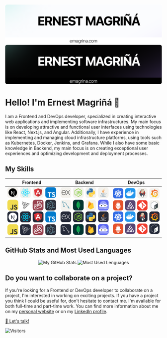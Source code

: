 <link rel="stylesheet" href="https://use.fontawesome.com/releases/v5.15.3/css/all.css" integrity="sha384-DQN7KnA12m4ZV7i+FxRnLW9xu4lGOaS7lLxisYwNKpzcq3wqz6U7o+Mpvz9Xp3q+" crossorigin="anonymous">

<img alt="Header" src="./.img/header_light.png#gh-light-mode-only">
<img alt="Header" src="./.img/header_dark.png#gh-dark-mode-only"> 

# Hello! I'm Ernest Magriñá :wave:

I am a Frontend and DevOps developer, specialized in creating interactive web applications and implementing software infrastructures. My main focus is on developing attractive and functional user interfaces using technologies like React, Next.js, and Angular. Additionally, I have experience in implementing and managing cloud infrastructure platforms, using tools such as Kubernetes, Docker, Jenkins, and Grafana. While I also have some basic knowledge in Backend, my main focus is on creating exceptional user experiences and optimizing development and deployment processes.

<!-- Actualmente trabajo como [título del trabajo] en [nombre de la empresa]. -->

## My Skills

<div align="center">
	
| **Frontend** | **Backend** | **DevOps** |
|--------------|-------------|------------|
| <img alt="Icon Frontend" src="./.img/icons_frontend_light.svg#gh-light-mode-only"><img alt="Icon Frontend" src="./.img/icons_frontend_dark.svg#gh-dark-mode-only">  | <img alt="Icon Backend" src="./.img/icons_backend_light.svg#gh-light-mode-only"><img alt="Icon Backend" src="./.img/icons_backend_dark.svg#gh-dark-mode-only"> |  <img alt="Icon DevOps" src="./.img/icons_devops_light.svg#gh-light-mode-only"><img alt="Icon DevOps" src="./.img/icons_devops_dark.svg#gh-dark-mode-only"> |

</div>
	
## GitHub Stats and Most Used Languages
<div align="center">
<picture>
<source
  srcset="https://github-readme-stats.vercel.app/api?username=emagrina&show_icons=true&count_private=true&locale=es&custom_title=My%20GitHub%20Stats&theme=github_dark"
  media="(prefers-color-scheme: dark)"
/>
<source
  srcset="https://github-readme-stats.vercel.app/api?username=emagrina&show_icons=true&count_private=true&locale=es&custom_title=My%20GitHub%20Stats&theme=default"
  media="(prefers-color-scheme: light), (prefers-color-scheme: no-preference)"
/>
<img height="165em" src="https://github-readme-stats.vercel.app/api?username=emagrina&show_icons=true" alt="My GitHub Stats"/>
</picture>

<picture>
<source
  srcset="https://github-readme-stats.vercel.app/api/top-langs/?username=emagrina&layout=compact&langs_count=10&theme=github_dark"
  media="(prefers-color-scheme: dark)"
/>
<source
  srcset="https://github-readme-stats.vercel.app/api/top-langs/?username=emagrina&layout=compact&langs_count=10&theme=default"
  media="(prefers-color-scheme: light), (prefers-color-scheme: no-preference)"
/>
<img height="165em" src="https://github-readme-stats.vercel.app/api/top-langs/?username=emagrina&layout=compact&langs_count=10" alt="Most Used Lenguages"/>
</picture>
</div>

## Do you want to collaborate on a project?
If you're looking for a Frontend or DevOps developer to collaborate on a project, 
I'm interested in working on exciting projects. If you have a project you think 
I could be useful for, don't hesitate to contact me. I'm available for both 
full-time and part-time work. You can find more information about me on my 
<a href="https://emagrina.com" target="_blank">personal website</a> or on my <a href="https://www.linkedin.com/in/emagrina/" target="_blank"><i class="fab fa-linkedin-in"></i> LinkedIn profile</a>. 

<a href="https://emagrina.com/contact" target="_blank">💌 Let's talk!</a>


![Visitors](https://visitor-badge.laobi.icu/badge?page_id=emagrina.emagrina&left_text=Visitors)
